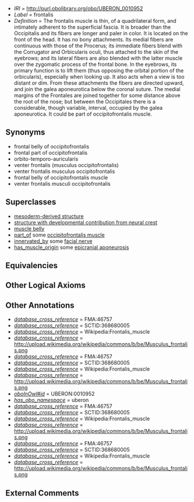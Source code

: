  * *IRI* = http://purl.obolibrary.org/obo/UBERON_0010952
 * *Label* = frontalis
 * *Definition* = The frontalis muscle is thin, of a quadrilateral form, and intimately adherent to the superficial fascia. It is broader than the Occipitalis and its fibers are longer and paler in color. It is located on the front of the head. It has no bony attachments. Its medial fibers are continuous with those of the Procerus; its immediate fibers blend with the Corrugator and Orbicularis oculi, thus attached to the skin of the eyebrows; and its lateral fibers are also blended with the latter muscle over the zygomatic process of the frontal bone. In the eyebrows, its primary function is to lift them (thus opposing the orbital portion of the orbicularis), especially when looking up. It also acts when a view is too distant or dim. From these attachments the fibers are directed upward, and join the galea aponeurotica below the coronal suture. The medial margins of the Frontales are joined together for some distance above the root of the nose; but between the Occipitales there is a considerable, though variable, interval, occupied by the galea aponeurotica. It could be part of occipitofrontalis muscle.

## Synonyms

 * frontal belly of occipitofrontalis
 * frontal part of occipitofrontalis
 * orbito-temporo-auricularis
 * venter frontalis (musculus occipitofrontalis)
 * venter frontalis musculus occipitofrontalis
 * frontal belly of occipitofrontalis muscle
 * venter frontalis musculi occipitofrontalis

## Superclasses

 * [mesoderm-derived structure](../../UBERON/20/UBERON_0004120.md)
 * [structure with developmental contribution from neural crest](../../UBERON/14/UBERON_0010314.md)
 * [muscle belly](../../UBERON/38/UBERON_0010938.md)
 * [part_of](../../BFO/50/BFO_0000050.md) some [occipitofrontalis muscle](../../UBERON/46/UBERON_0010946.md)
 * [innervated_by](../../RO/05/RO_0002005.md) some [facial nerve](../../UBERON/47/UBERON_0001647.md)
 * [has_muscle_origin](../../RO/72/RO_0002372.md) some [epicranial aponeurosis](../../UBERON/61/UBERON_0006661.md)

## Equivalencies


## Other Logical Axioms


## Other Annotations

 * *[database_cross_reference](../../ef/oboInOwl#hasDbXref.md)* = FMA:46757
 * *[database_cross_reference](../../ef/oboInOwl#hasDbXref.md)* = SCTID:368680005
 * *[database_cross_reference](../../ef/oboInOwl#hasDbXref.md)* = Wikipedia:Frontalis_muscle
 * *[database_cross_reference](../../ef/oboInOwl#hasDbXref.md)* = http://upload.wikimedia.org/wikipedia/commons/b/be/Musculus_frontalis.png
 * *[database_cross_reference](../../ef/oboInOwl#hasDbXref.md)* = FMA:46757
 * *[database_cross_reference](../../ef/oboInOwl#hasDbXref.md)* = SCTID:368680005
 * *[database_cross_reference](../../ef/oboInOwl#hasDbXref.md)* = Wikipedia:Frontalis_muscle
 * *[database_cross_reference](../../ef/oboInOwl#hasDbXref.md)* = http://upload.wikimedia.org/wikipedia/commons/b/be/Musculus_frontalis.png
 * *[oboInOwl#id](../../id/oboInOwl#id.md)* = UBERON:0010952
 * *[has_obo_namespace](../../ce/oboInOwl#hasOBONamespace.md)* = uberon
 * *[database_cross_reference](../../ef/oboInOwl#hasDbXref.md)* = FMA:46757
 * *[database_cross_reference](../../ef/oboInOwl#hasDbXref.md)* = SCTID:368680005
 * *[database_cross_reference](../../ef/oboInOwl#hasDbXref.md)* = Wikipedia:Frontalis_muscle
 * *[database_cross_reference](../../ef/oboInOwl#hasDbXref.md)* = http://upload.wikimedia.org/wikipedia/commons/b/be/Musculus_frontalis.png
 * *[database_cross_reference](../../ef/oboInOwl#hasDbXref.md)* = FMA:46757
 * *[database_cross_reference](../../ef/oboInOwl#hasDbXref.md)* = SCTID:368680005
 * *[database_cross_reference](../../ef/oboInOwl#hasDbXref.md)* = Wikipedia:Frontalis_muscle
 * *[database_cross_reference](../../ef/oboInOwl#hasDbXref.md)* = http://upload.wikimedia.org/wikipedia/commons/b/be/Musculus_frontalis.png

## External Comments

